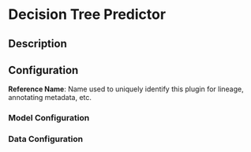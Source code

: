 
# Decision Tree Predictor

## Description

## Configuration
**Reference Name**: Name used to uniquely identify this plugin for lineage, annotating metadata, etc.

### Model Configuration

### Data Configuration
